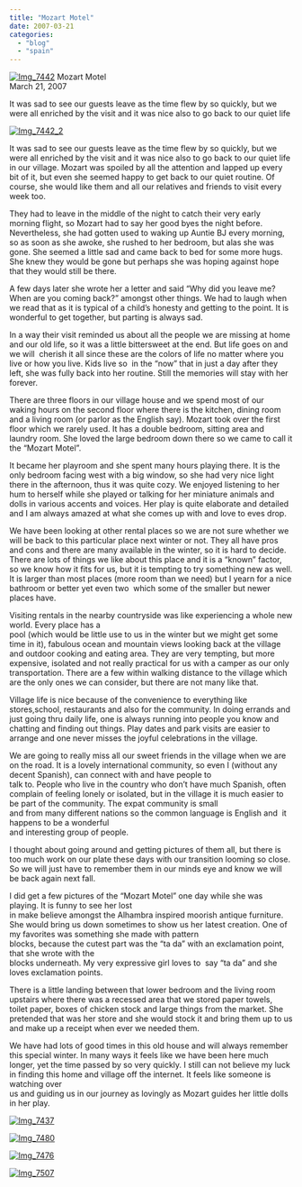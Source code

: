 ```yaml
---
title: "Mozart Motel"
date: 2007-03-21
categories: 
  - "blog"
  - "spain"
---
```


 [![Img_7442](https://pub-ac94b3f306b24c0dba4238943c97f2e1.r2.dev/soultravelers3/images/2008/04/08/img_7442.png "Img_7442")](https://pub-ac94b3f306b24c0dba4238943c97f2e1.r2.dev/photos/uncategorized/2008/04/08/img_7442.png) Mozart Motel  
March 21, 2007

It was sad to see our guests leave as the time flew by so quickly, but we were all enriched by the visit and it was nice also to go back to our quiet life

<!--more-->

[![Img_7442_2](https://pub-ac94b3f306b24c0dba4238943c97f2e1.r2.dev/soultravelers3/images/2008/04/08/img_7442_2.png "Img_7442_2")](https://pub-ac94b3f306b24c0dba4238943c97f2e1.r2.dev/photos/uncategorized/2008/04/08/img_7442_2.png)

It was sad to see our guests leave as the time flew by so quickly, but we were all enriched by the visit and it was nice also to go back to our quiet life in our village. Mozart was spoiled by all the attention and lapped up every bit of it, but even she seemed happy to get back to our quiet routine. Of course, she would like them and all our relatives and friends to visit every week too.

They had to leave in the middle of the night to catch their very early morning flight, so Mozart had to say her good byes the night before. Nevertheless, she had gotten used to waking up Auntie BJ every morning, so as soon as she awoke, she rushed to her bedroom, but alas she was gone. She seemed a little sad and came back to bed for some more hugs. She knew they would be gone but perhaps she was hoping against hope that they would still be there.

A few days later she wrote her a letter and said “Why did you leave me? When are you coming back?” amongst other things. We had to laugh when we read that as it is typical of a child’s honesty and getting to the point. It is wonderful to get together, but parting is always sad.

In a way their visit reminded us about all the people we are missing at home and our old life, so it was a little bittersweet at the end. But life goes on and we will  cherish it all since these are the colors of life no matter where you live or how you live. Kids live so  in the “now” that in just a day after they left, she was fully back into her routine. Still the memories will stay with her forever.

There are three floors in our village house and we spend most of our waking hours on the second floor where there is the kitchen, dining room and a living room (or parlor as the English say). Mozart took over the first floor which we rarely used. It has a double bedroom, sitting area and laundry room. She loved the large bedroom down there so we came to call it the “Mozart Motel”.

It became her playroom and she spent many hours playing there. It is the only bedroom facing west with a big window, so she had very nice light there in the afternoon, thus it was quite cozy. We enjoyed listening to her hum to herself while she played or talking for her miniature animals and dolls in various accents and voices. Her play is quite elaborate and detailed and I am always amazed at what she comes up with and love to eves drop.

We have been looking at other rental places so we are not sure whether we will be back to this particular place next winter or not. They all have pros and cons and there are many available in the winter, so it is hard to decide. There are lots of things we like about this place and it is a “known” factor, so we know how it fits for us, but it is tempting to try something new as well. It is larger than most places (more room than we need) but I yearn for a nice bathroom or better yet even two  which some of the smaller but newer places have.

Visiting rentals in the nearby countryside was like experiencing a whole new world. Every place has a  
pool (which would be little use to us in the winter but we might get some time in it), fabulous ocean and mountain views looking back at the village and outdoor cooking and eating area. They are very tempting, but more expensive, isolated and not really practical for us with a camper as our only transportation. There are a few within walking distance to the village which are the only ones we can consider, but there are not many like that.

Village life is nice because of the convenience to everything like stores,school, restaurants and also for the community. In doing errands and just going thru daily life, one is always running into people you know and chatting and finding out things. Play dates and park visits are easier to arrange and one never misses the joyful celebrations in the village.

We are going to really miss all our sweet friends in the village when we are on the road. It is a lovely international community, so even I (without any decent Spanish), can connect with and have people to  
talk to. People who live in the country who don’t have much Spanish, often complain of feeling lonely or isolated, but in the village it is much easier to be part of the community. The expat community is small  
and from many different nations so the common language is English and  it happens to be a wonderful  
and interesting group of people.

I thought about going around and getting pictures of them all, but there is too much work on our plate these days with our transition looming so close. So we will just have to remember them in our minds eye and know we will be back again next fall.

I did get a few pictures of the “Mozart Motel” one day while she was playing. It is funny to see her lost  
in make believe amongst the Alhambra inspired moorish antique furniture. She would bring us down sometimes to show us her latest creation. One of my favorites was something she made with pattern  
blocks, because the cutest part was the “ta da” with an exclamation point, that she wrote with the  
blocks underneath. My very expressive girl loves to  say “ta da” and she loves exclamation points.

There is a little landing between that lower bedroom and the living room upstairs where there was a recessed area that we stored paper towels, toilet paper, boxes of chicken stock and large things from the market. She pretended that was her store and she would stock it and bring them up to us and make up a receipt when ever we needed them.

We have had lots of good times in this old house and will always remember this special winter. In many ways it feels like we have been here much longer, yet the time passed by so very quickly. I still can not believe my luck in finding this home and village off the internet. It feels like someone is watching over  
us and guiding us in our journey as lovingly as Mozart guides her little dolls in her play.

[![Img_7437](https://pub-ac94b3f306b24c0dba4238943c97f2e1.r2.dev/soultravelers3/images/2008/04/08/img_7437.png "Img_7437")](https://pub-ac94b3f306b24c0dba4238943c97f2e1.r2.dev/photos/uncategorized/2008/04/08/img_7437.png)

[![Img_7480](https://pub-ac94b3f306b24c0dba4238943c97f2e1.r2.dev/soultravelers3/images/2008/04/08/img_7480.png "Img_7480")](https://pub-ac94b3f306b24c0dba4238943c97f2e1.r2.dev/photos/uncategorized/2008/04/08/img_7480.png)

[![Img_7476](https://pub-ac94b3f306b24c0dba4238943c97f2e1.r2.dev/soultravelers3/images/2008/04/08/img_7476.png "Img_7476")](https://pub-ac94b3f306b24c0dba4238943c97f2e1.r2.dev/photos/uncategorized/2008/04/08/img_7476.png)

[![Img_7507](https://pub-ac94b3f306b24c0dba4238943c97f2e1.r2.dev/soultravelers3/images/2008/04/08/img_7507.png "Img_7507")](https://pub-ac94b3f306b24c0dba4238943c97f2e1.r2.dev/photos/uncategorized/2008/04/08/img_7507.png)

